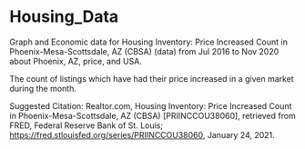 # Housing_Data
Graph and Economic data for Housing Inventory: Price Increased Count in Phoenix-Mesa-Scottsdale, AZ (CBSA) (data) from Jul 2016 to Nov 2020 about Phoenix, AZ, price, and USA.

The count of listings which have had their price increased in a given market during the month.

Suggested Citation:
Realtor.com, Housing Inventory: Price Increased Count in Phoenix-Mesa-Scottsdale, AZ (CBSA) [PRIINCCOU38060], retrieved from FRED, Federal Reserve Bank of St. Louis; https://fred.stlouisfed.org/series/PRIINCCOU38060, January 24, 2021.
